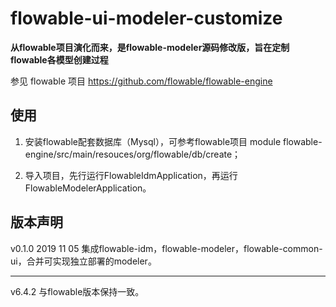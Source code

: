 # flowable-ui-modeler-customize

**从flowable项目演化而来，是flowable-modeler源码修改版，旨在定制flowable各模型创建过程**

参见 flowable 项目 <https://github.com/flowable/flowable-engine>

## 使用

1. 安装flowable配套数据库（Mysql），可参考flowable项目
module flowable-engine/src/main/resouces/org/flowable/db/create；

2. 导入项目，先行运行FlowableIdmApplication，再运行FlowableModelerApplication。


## 版本声明

v0.1.0 2019 11 05 
集成flowable-idm，flowable-modeler，flowable-common-ui，合并可实现独立部署的modeler。

---
v6.4.2 与flowable版本保持一致。

